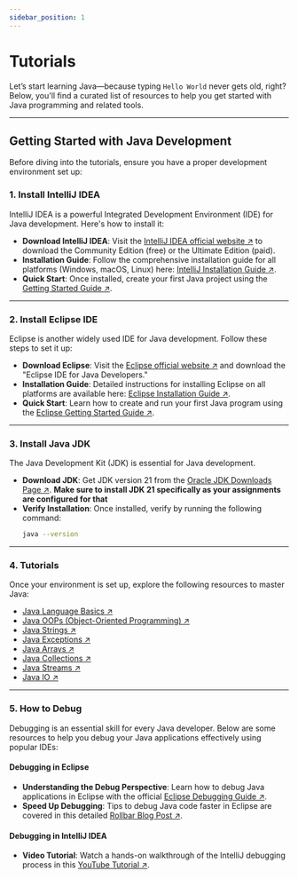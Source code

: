 ```yaml
---
sidebar_position: 1
---
```


# Tutorials
Let’s start learning Java—because typing `Hello World` never gets old, right?
Below, you'll find a curated list of resources to help you get started with Java programming and related tools.

---

## Getting Started with Java Development

Before diving into the tutorials, ensure you have a proper development environment set up:

### 1. Install IntelliJ IDEA

IntelliJ IDEA is a powerful Integrated Development Environment (IDE) for Java development. Here's how to install it:

- **Download IntelliJ IDEA**: Visit the [IntelliJ IDEA official website ↗](https://www.jetbrains.com/idea/download) to download the Community Edition (free) or the Ultimate Edition (paid).
- **Installation Guide**: Follow the comprehensive installation guide for all platforms (Windows, macOS, Linux) here: [IntelliJ Installation Guide ↗](https://www.jetbrains.com/help/idea/installation-guide.html#toolbox).
- **Quick Start**: Once installed, create your first Java project using the [Getting Started Guide ↗](https://www.jetbrains.com/help/idea/getting-started.html).

---

### 2. Install Eclipse IDE

Eclipse is another widely used IDE for Java development. Follow these steps to set it up:

- **Download Eclipse**: Visit the [Eclipse official website ↗](https://www.eclipse.org/downloads/) and download the "Eclipse IDE for Java Developers."
- **Installation Guide**: Detailed instructions for installing Eclipse on all platforms are available here: [Eclipse Installation Guide ↗](https://wiki.eclipse.org/Eclipse/Installation).
- **Quick Start**: Learn how to create and run your first Java program using the [Eclipse Getting Started Guide ↗](https://www.eclipse.org/documentation/).

---

### 3. Install Java JDK

The Java Development Kit (JDK) is essential for Java development. 

- **Download JDK**: Get JDK version 21 from the [Oracle JDK Downloads Page ↗](https://www.oracle.com/java/technologies/downloads/).
**Make sure to install JDK 21 specifically as your assignments are configured for that**
- **Verify Installation**: Once installed, verify by running the following command:
  ```bash
  java --version

---
### 4. Tutorials

Once your environment is set up, explore the following resources to master Java:
- [Java Language Basics ↗](https://www.baeldung.com/java-tutorial)
- [Java OOPs (Object-Oriented Programming) ↗](https://www.baeldung.com/java-oop)
- [Java Strings ↗](https://www.baeldung.com/java-string)
- [Java Exceptions ↗](https://www.baeldung.com/java-exceptions)
- [Java Arrays ↗](https://www.baeldung.com/java-arrays-guide)
- [Java Collections ↗](https://www.baeldung.com/java-collections)
- [Java Streams ↗](https://www.baeldung.com/java-8-streams)
- [Java IO ↗](https://www.baeldung.com/java-io)
---

### 5. How to Debug

Debugging is an essential skill for every Java developer. Below are some resources to help you debug your Java applications effectively using popular IDEs:

#### Debugging in Eclipse

- **Understanding the Debug Perspective**: Learn how to debug Java applications in Eclipse with the official [Eclipse Debugging Guide ↗](https://www.eclipse.org/community/eclipse_newsletter/2017/june/article1.php).
- **Speed Up Debugging**: Tips to debug Java code faster in Eclipse are covered in this detailed [Rollbar Blog Post ↗](https://rollbar.com/blog/how-to-debug-java-code-faster-with-eclipse/#).

#### Debugging in IntelliJ IDEA

- **Video Tutorial**: Watch a hands-on walkthrough of the IntelliJ debugging process in this [YouTube Tutorial ↗](https://www.youtube.com/watch?v=1bCgzjatcr4).
